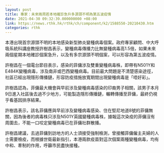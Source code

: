 ```yaml
---
layout: post
title: 專家：未來兩周若本地確診急升多源頭不明為第五波疫情
date: 2021-04-30 09:32:39.000000000 +08:00
link: https://news.rthk.hk/rthk/ch/component/k2/1588550-20210430.htm
categories: rthk
---
```


本港出現首宗源頭不明的本地感染新型肺炎變種病毒個案。政府專家顧問、中大呼吸系統科講座教授許樹昌表示，變種病毒傳播力比無變種病毒高1.5倍，如果未來兩個星期本地確診個案急升，以及有多宗源頭不明個案，可以形容為第五波疫情。

許樹昌在一個電台節目表示，感染的菲傭涉及雙重變種病毒株，即帶有N501Y和E484K變種病毒，涉及南非或巴西變種病毒。目前最大問題是不清楚感染途徑，社區已經出現隱形傳播鏈，形容防疫措施放寬期間出現變種病毒是「唔好彩」。

許樹昌認為，菲傭最大機會與早前涉及變種病毒感染的印裔男子相關，該男子本月9日進入社區後去過不少地方，可能製造隱形傳播鏈，輾轉傳播至菲傭，最終仍視乎看基因排序結果。

許樹昌表示，該名菲傭應與早前涉及變種病毒感染、住在堅尼地道8號的菲傭無關，因為後者的病毒株只涉及N501Y英國變種病毒株，據報這次染疫的菲傭沒有周圍去，不能一口咬定變種病毒已在菲傭社群散播。

許樹昌建議，去過菲傭到訪地方的人士須接受強制檢測，曾接觸菲傭僱主夫婦的人士需要檢疫，而根據世衛最新指引，本港兩款疫苗對這次個案兩種變種病毒，均有中和、牽制的作用，呼籲市民盡快接種。
